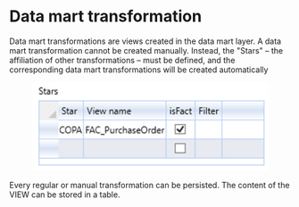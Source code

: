 # Data mart transformation

Data mart transformations are views created in the data mart layer. A data mart transformation cannot be created manually. Instead, the "Stars" – the affiliation of other transformations – must be defined, and the corresponding data mart transformations will be created automatically

<figure><img src="../../.gitbook/assets/image (15).png" alt=""><figcaption></figcaption></figure>

Every regular or manual transformation can be persisted. The content of the VIEW can be stored in a table.

